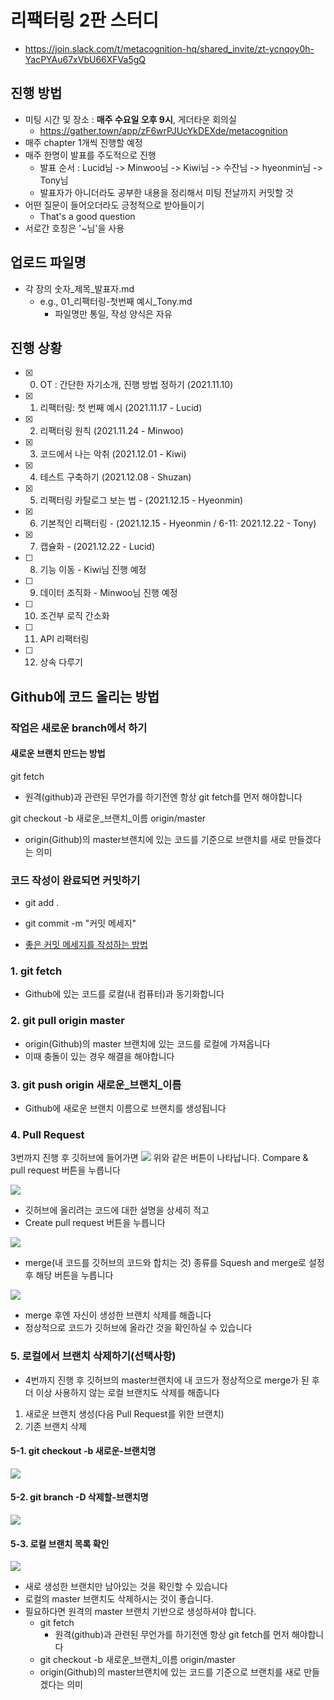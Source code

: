 # 리팩터링 2판 스터디

- https://join.slack.com/t/metacognition-hq/shared_invite/zt-ycnqoy0h-YacPYAu67xVbU66XFVa5gQ

## 진행 방법

- 미팅 시간 및 장소 : **매주 수요일 오후 9시**, 게더타운 회의실
  - https://gather.town/app/zF6wrPJUcYkDEXde/metacognition
- 매주 chapter 1개씩 진행할 예정
- 매주 한명이 발표를 주도적으로 진행
  - 발표 순서 : Lucid님 -> Minwoo님 -> Kiwi님 -> 수잔님 -> hyeonmin님 -> Tony님
  - 발표자가 아니더라도 공부한 내용을 정리해서 미팅 전날까지 커밋할 것
- 어떤 질문이 들어오더라도 긍정적으로 받아들이기
  - That's a good question
- 서로간 호칭은 '~님'을 사용

## 업로드 파일명

- 각 장의 숫자\_제목\_발표자.md
  - e.g., 01\_리팩터링-첫번째 예시\_Tony.md
    - 파일명만 통일, 작성 양식은 자유

## 진행 상황

- [x] 0.  OT : 간단한 자기소개, 진행 방법 정하기 (2021.11.10)
- [x] 1.  리팩터링: 첫 번째 예시 (2021.11.17 - Lucid)
- [x] 2.  리팩터링 원칙 (2021.11.24 - Minwoo)
- [x] 3.  코드에서 나는 악취 (2021.12.01 - Kiwi)
- [x] 4.  테스트 구축하기 (2021.12.08 - Shuzan)
- [x] 5.  리팩터링 카탈로그 보는 법 - (2021.12.15 - Hyeonmin)
- [x] 6.  기본적인 리팩터링 - (2021.12.15 - Hyeonmin / 6-11: 2021.12.22 - Tony)
- [x] 7.  캡슐화 - (2021.12.22 - Lucid)
- [ ] 8.  기능 이동 - Kiwi님 진행 예정
- [ ] 9.  데이터 조직화 - Minwoo님 진행 예정
- [ ] 10. 조건부 로직 간소화
- [ ] 11. API 리팩터링
- [ ] 12. 상속 다루기

## Github에 코드 올리는 방법

### 작업은 새로운 branch에서 하기

#### 새로운 브랜치 만드는 방법

git fetch

- 원격(github)과 관련된 무언가를 하기전엔 항상 git fetch를 먼저 해야합니다

git checkout -b 새로운\_브랜치\_이름 origin/master

- origin(Github)의 master브랜치에 있는 코드를 기준으로 브랜치를 새로 만들겠다는 의미

### 코드 작성이 완료되면 커밋하기

- git add .
- git commit -m "커밋 메세지"

- [좋은 커밋 메세지를 작성하는 방법](https://beomseok95.tistory.com/328)

### 1. git fetch

- Github에 있는 코드를 로컬(내 컴퓨터)과 동기화합니다

### 2. git pull origin master

- origin(Github)의 master 브랜치에 있는 코드를 로컬에 가져옵니다
- 이때 충돌이 있는 경우 해결을 해야합니다

### 3. git push origin 새로운\_브랜치\_이름

- Github에 새로운 브랜치 이름으로 브랜치를 생성됩니다

### 4. Pull Request

3번까지 진행 후 깃허브에 들어가면
![](https://images.velog.io/images/gth1123/post/bca8b32d-0a2d-420c-b624-ee4115cff83e/image.png)
위와 같은 버튼이 나타납니다.
Compare & pull request 버튼을 누릅니다

![](https://images.velog.io/images/gth1123/post/50d4ec2c-e2e4-42d3-a449-66674ed25ee3/image.png)

- 깃허브에 올리려는 코드에 대한 설명을 상세히 적고
- Create pull request 버튼을 누릅니다

![](https://images.velog.io/images/gth1123/post/fd068c70-d574-46b3-b822-5b221401a737/image.png)

- merge(내 코드를 깃허브의 코드와 합치는 것) 종류를 Squesh and merge로 설정 후 해당 버튼을 누릅니다

![](https://images.velog.io/images/gth1123/post/161dfcbb-ae61-47d6-a287-41f8edffa44a/image.png)

- merge 후엔 자신이 생성한 브랜치 삭제를 해줍니다
- 정상적으로 코드가 깃허브에 올라간 것을 확인하실 수 있습니다

### 5. 로컬에서 브랜치 삭제하기(선택사항)

- 4번까지 진행 후 깃허브의 master브랜치에 내 코드가 정상적으로 merge가 된 후 더 이상 사용하지 않는 로컬 브랜치도 삭제를 해줍니다

1. 새로운 브랜치 생성(다음 Pull Request를 위한 브랜치)
2. 기존 브랜치 삭제

#### 5-1. git checkout -b 새로운-브랜치명

![](https://images.velog.io/images/gth1123/post/fecf69bb-7307-4242-88c7-76ee8f1c0607/image.png)

#### 5-2. git branch -D 삭제할-브랜치명

![](https://images.velog.io/images/gth1123/post/4ab0e316-bb73-4cd1-bc24-5d283bff3a35/image.png)

#### 5-3. 로컬 브랜치 목록 확인

![](https://images.velog.io/images/gth1123/post/a21fe1a3-4601-43d1-b28f-1d633a056abd/image.png)

- 새로 생성한 브랜치만 남아있는 것을 확인할 수 있습니다
- 로컬의 master 브랜치도 삭제하시는 것이 좋습니다.
- 필요하다면 원격의 master 브랜치 기반으로 생성하셔야 합니다.
  - git fetch
    - 원격(github)과 관련된 무언가를 하기전엔 항상 git fetch를 먼저 해야합니다
  - git checkout -b 새로운\_브랜치\_이름 origin/master
  - origin(Github)의 master브랜치에 있는 코드를 기준으로 브랜치를 새로 만들겠다는 의미
